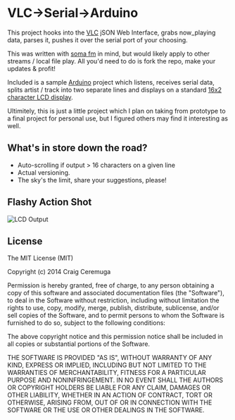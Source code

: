 VLC->Serial->Arduino
=========

This project hooks into the [VLC] jSON Web Interface, grabs now_playing data, parses it, pushes it over the serial port of your choosing.

This was written with [soma fm] in mind, but would likely apply to other streams / local file play. All you'd need to do is fork the repo, make your updates & profit!

Included is a sample [Arduino] project which listens, receives serial data, splits artist / track into two separate lines and displays on a standard [16x2 character LCD display].

Ultimitely, this is just a little project which I plan on taking from prototype to a final project for personal use, but I figured others may find it interesting as well.

What's in store down the road?
----

  - Auto-scrolling if output > 16 characters on a given line
  - Actual versioning.
  - The sky's the limit, share your suggestions, please!

Flashy Action Shot
----

![LCD Output](http://i.imgur.com/cSCjJos.jpg "LCD Output")

License
-----------

The MIT License (MIT)

Copyright (c) 2014 Craig Ceremuga

Permission is hereby granted, free of charge, to any person obtaining a copy
of this software and associated documentation files (the "Software"), to deal
in the Software without restriction, including without limitation the rights
to use, copy, modify, merge, publish, distribute, sublicense, and/or sell
copies of the Software, and to permit persons to whom the Software is
furnished to do so, subject to the following conditions:

The above copyright notice and this permission notice shall be included in all
copies or substantial portions of the Software.

THE SOFTWARE IS PROVIDED "AS IS", WITHOUT WARRANTY OF ANY KIND, EXPRESS OR
IMPLIED, INCLUDING BUT NOT LIMITED TO THE WARRANTIES OF MERCHANTABILITY,
FITNESS FOR A PARTICULAR PURPOSE AND NONINFRINGEMENT. IN NO EVENT SHALL THE
AUTHORS OR COPYRIGHT HOLDERS BE LIABLE FOR ANY CLAIM, DAMAGES OR OTHER
LIABILITY, WHETHER IN AN ACTION OF CONTRACT, TORT OR OTHERWISE, ARISING FROM,
OUT OF OR IN CONNECTION WITH THE SOFTWARE OR THE USE OR OTHER DEALINGS IN THE
SOFTWARE.

[vlc]:http://www.videolan.org/vlc/index.html
[soma fm]:http://somafm.com/
[Arduino]:http://arduino.cc/
[16x2 character LCD display]:https://www.sparkfun.com/products/709